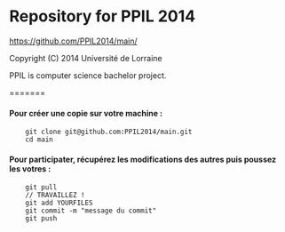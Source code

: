 Repository for PPIL 2014
=======

https://github.com/PPIL2014/main/

Copyright (C) 2014 Université de Lorraine 

PPIL is computer science bachelor project.

=======

#### Pour créer une copie sur votre machine :

        git clone git@github.com:PPIL2014/main.git
        cd main

#### Pour participater, récupérez les modifications des autres puis poussez les votres :


        git pull 
        // TRAVAILLEZ !
        git add YOURFILES 
        git commit -m "message du commit"
        git push 

